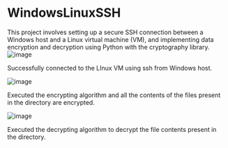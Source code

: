 # WindowsLinuxSSH
This project involves setting up a secure SSH connection between a Windows host and a Linux virtual machine (VM), and implementing data encryption and decryption using Python with the cryptography library. 
![image](https://github.com/Shankhosuvro-G/WindowsLinuxSSL/assets/98182979/7609298d-e144-4713-b3bd-91fa6131b38d)

Successfully connected to the LInux VM using ssh from Windows host.

![image](https://github.com/Shankhosuvro-G/WindowsLinuxSSL/assets/98182979/3aee7151-91d6-463b-abf8-4469b4e2367d)

Executed the encrypting algorithm and all the contents of the files present in the directory are encrypted.

![image](https://github.com/Shankhosuvro-G/WindowsLinuxSSL/assets/98182979/02b54c2a-d5ad-4b6f-91cf-da72efb316b7)

Executed the decrypting algorithm to decrypt the file contents present in the directory.






